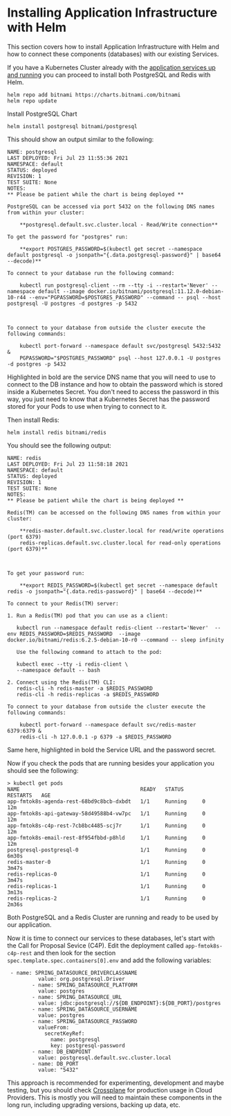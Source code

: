 # Installing Application Infrastructure with Helm

This section covers how to install Application Infrastructure with Helm and how to connect these components (databases) with our existing Services. 

If you have a Kubernetes Cluster already with the [application services up and running](https://github.com/salaboy/from-monolith-to-k8s/tree/master/helm) you can proceed to install both PostgreSQL and Redis with Helm.


```
helm repo add bitnami https://charts.bitnami.com/bitnami
helm repo update
```

Install PostgreSQL Chart

```
helm install postgresql bitnami/postgresql
```

This should show an output similar to the following: 

```
NAME: postgresql
LAST DEPLOYED: Fri Jul 23 11:55:36 2021
NAMESPACE: default
STATUS: deployed
REVISION: 1
TEST SUITE: None
NOTES:
** Please be patient while the chart is being deployed **

PostgreSQL can be accessed via port 5432 on the following DNS names from within your cluster:

    **postgresql.default.svc.cluster.local - Read/Write connection**

To get the password for "postgres" run:

    **export POSTGRES_PASSWORD=$(kubectl get secret --namespace default postgresql -o jsonpath="{.data.postgresql-password}" | base64 --decode)**

To connect to your database run the following command:

    kubectl run postgresql-client --rm --tty -i --restart='Never' --namespace default --image docker.io/bitnami/postgresql:11.12.0-debian-10-r44 --env="PGPASSWORD=$POSTGRES_PASSWORD" --command -- psql --host postgresql -U postgres -d postgres -p 5432



To connect to your database from outside the cluster execute the following commands:

    kubectl port-forward --namespace default svc/postgresql 5432:5432 &
    PGPASSWORD="$POSTGRES_PASSWORD" psql --host 127.0.0.1 -U postgres -d postgres -p 5432
```

Highlighted in bold are the service DNS name that you will need to use to connect to the DB instance and how to obtain the password which is stored inside a Kubernetes Secret. You don't need to access the password in this way, you just need to know that a Kubernetes Secret has the password stored for your Pods to use when trying to connect to it. 

Then install Redis: 

```
helm install redis bitnami/redis
```

You should see the following output: 

```
NAME: redis
LAST DEPLOYED: Fri Jul 23 11:58:18 2021
NAMESPACE: default
STATUS: deployed
REVISION: 1
TEST SUITE: None
NOTES:
** Please be patient while the chart is being deployed **

Redis(TM) can be accessed on the following DNS names from within your cluster:

    **redis-master.default.svc.cluster.local for read/write operations (port 6379)
    redis-replicas.default.svc.cluster.local for read-only operations (port 6379)**



To get your password run:

    **export REDIS_PASSWORD=$(kubectl get secret --namespace default redis -o jsonpath="{.data.redis-password}" | base64 --decode)**

To connect to your Redis(TM) server:

1. Run a Redis(TM) pod that you can use as a client:

   kubectl run --namespace default redis-client --restart='Never'  --env REDIS_PASSWORD=$REDIS_PASSWORD  --image docker.io/bitnami/redis:6.2.5-debian-10-r0 --command -- sleep infinity

   Use the following command to attach to the pod:

   kubectl exec --tty -i redis-client \
   --namespace default -- bash

2. Connect using the Redis(TM) CLI:
   redis-cli -h redis-master -a $REDIS_PASSWORD
   redis-cli -h redis-replicas -a $REDIS_PASSWORD

To connect to your database from outside the cluster execute the following commands:

    kubectl port-forward --namespace default svc/redis-master 6379:6379 &
    redis-cli -h 127.0.0.1 -p 6379 -a $REDIS_PASSWORD
```

Same here, highlighted in bold the Service URL and the password secret. 

Now if you check the pods that are running besides your application you should see the following:

```
> kubectl get pods
NAME                                       READY   STATUS      RESTARTS   AGE
app-fmtok8s-agenda-rest-68bd9c8bcb-dxbdt   1/1     Running     0          12m
app-fmtok8s-api-gateway-58d49588b4-vw7pc   1/1     Running     0          12m
app-fmtok8s-c4p-rest-7cb8bc4485-scj7r      1/1     Running     0          12m
app-fmtok8s-email-rest-8f954fbbd-p8hld     1/1     Running     0          12m
postgresql-postgresql-0                    1/1     Running     0          6m30s
redis-master-0                             1/1     Running     0          3m47s
redis-replicas-0                           1/1     Running     0          3m47s
redis-replicas-1                           1/1     Running     0          3m13s
redis-replicas-2                           1/1     Running     0          2m36s
```

Both PostgreSQL and a Redis Cluster are running and ready to be used by our application. 

Now it is time to connect our services to these databases, let's start with the Call for Proposal Sevice (C4P). 
Edit the deployment called `app-fmtok8s-c4p-rest` and then look for the section `spec.template.spec.containers[0].env` and add the following variables:


```
 - name: SPRING_DATASOURCE_DRIVERCLASSNAME
          value: org.postgresql.Driver
        - name: SPRING_DATASOURCE_PLATFORM
          value: postgres
        - name: SPRING_DATASOURCE_URL
          value: jdbc:postgresql://${DB_ENDPOINT}:${DB_PORT}/postgres
        - name: SPRING_DATASOURCE_USERNAME
          value: postgres
        - name: SPRING_DATASOURCE_PASSWORD
          valueFrom:
            secretKeyRef:
              name: postgresql
              key: postgresql-password
        - name: DB_ENDPOINT
          value: postgresql.default.svc.cluster.local
        - name: DB_PORT
          value: "5432"
```

This approach is recommended for experimenting, development and maybe testing, but you should check [Crossplane](../crossplane/README.md) for production usage in Cloud Providers. This is mostly you will need to maintain these components in the long run, including upgrading versions, backing up data, etc.

 
